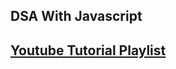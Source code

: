 ## DSA With Javascript

## [Youtube Tutorial Playlist](https://youtube.com/playlist?list=PL8p2I9GklV47TMMnPzqnkCtSOS3ebr4O7&si=qrm1t7yeJse0I3M4)
